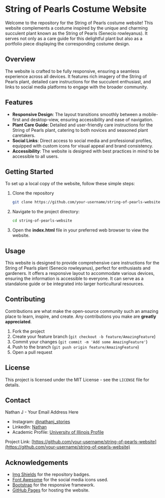 # String of Pearls Costume Website

Welcome to the repository for the String of Pearls costume website! This website complements a costume inspired by the unique and charming succulent plant known as the String of Pearls (Senecio rowleyanus). It serves not only as a care guide for this delightful plant but also as a portfolio piece displaying the corresponding costume design.

## Overview

The website is crafted to be fully responsive, ensuring a seamless experience across all devices. It features rich imagery of the String of Pearls plant, detailed care instructions for the succulent enthusiast, and links to social media platforms to engage with the broader community.

## Features

- **Responsive Design**: The layout transitions smoothly between a mobile-first and desktop-view, ensuring accessibility and ease of navigation.
- **Plant Care Guide**: Detailed and user-friendly care instructions for the String of Pearls plant, catering to both novices and seasoned plant caretakers.
- **Social Links**: Direct access to social media and professional profiles, equipped with custom icons for visual appeal and brand consistency.
- **Accessibility**: The website is designed with best practices in mind to be accessible to all users.

## Getting Started

To set up a local copy of the website, follow these simple steps:

1. Clone the repository
   ```sh
   git clone https://github.com/your-username/string-of-pearls-website.git
    ```  
2. Navigate to the project directory:
   ``` sh
   cd string-of-pearls-website
   ```
3. Open the **index.html** file in your preferred web browser to view the website.
    

## Usage

This website is designed to provide comprehensive care instructions for the String of Pearls plant (Senecio rowleyanus), perfect for enthusiasts and gardeners. It offers a responsive layout to accommodate various devices, ensuring the information is accessible to everyone. It can serve as a standalone guide or be integrated into larger horticultural resources.

## Contributing

Contributions are what make the open-source community such an amazing place to learn, inspire, and create. Any contributions you make are **greatly appreciated**.

1. Fork the project
2. Create your feature branch (`git checkout -b feature/AmazingFeature`)
3. Commit your changes (`git commit -m 'Add some AmazingFeature'`)
4. Push to the branch (`git push origin feature/AmazingFeature`)
5. Open a pull request

## License

This project is licensed under the MIT License - see the `LICENSE` file for details.

## Contact

Nathan J - Your Email Address Here

- Instagram: [@nathanj_stories](https://www.instagram.com/nathanj_stories/)
- LinkedIn: [Nathan](https://www.linkedin.com/in/nattaponj/)
- Academic Profile: [University of Illinois Profile](https://ggis.illinois.edu/directory/profile/nj7)

Project Link: [https://github.com/your-username/string-of-pearls-website](https://github.com/your-username/string-of-pearls-website)

## Acknowledgements

- [Img Shields](https://shields.io) for the repository badges.
- [Font Awesome](https://fontawesome.com) for the social media icons used.
- [Bootstrap](https://getbootstrap.com) for the responsive framework.
- [GitHub Pages](https://pages.github.com) for hosting the website.
